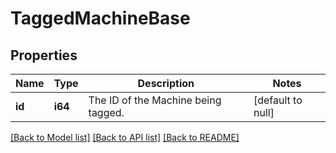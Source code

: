 # TaggedMachineBase

## Properties
Name | Type | Description | Notes
------------ | ------------- | ------------- | -------------
**id** | **i64** | The ID of the Machine being tagged. | [default to null]

[[Back to Model list]](../README.md#documentation-for-models) [[Back to API list]](../README.md#documentation-for-api-endpoints) [[Back to README]](../README.md)


